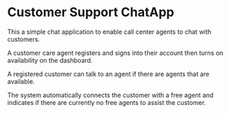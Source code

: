 # Customer Support ChatApp
<p>This a simple chat application to enable call center agents to chat with customers.</p>
<p>A customer care agent registers and signs into their account then turns on availability on the dashboard.</p>
<p>A registered customer can talk to an agent if there are agents that are available.</p>
<p>The system automatically connects the customer with a free agent and indicates if there are currently no free agents to assist the customer.</p>
